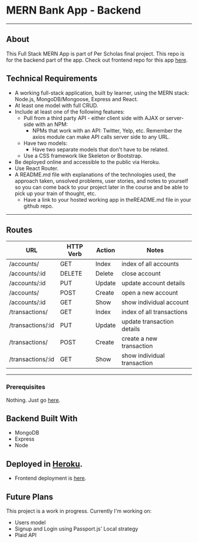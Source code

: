 # MERN Bank App - Backend
***
## About
This Full Stack MERN App is part of Per Scholas final project. This repo is for the backend part of the app. Check out frontend repo for this app [here](https://github.com/Iskandar-S/mern_bank_frontend).

## Technical Requirements

- A working full-stack application, built by learner, using the MERN stack: Node.js, MongoDB/Mongoose, Express and React.
- At least one model with full CRUD.
- Include at least one of the following features:
  - Pull from a third party API - either client side with AJAX or server-side with an NPM:
    - NPMs that work with an API: Twitter, Yelp, etc. Remember the axios module can make API calls server side to any URL.
  - Have two models:
    - Have two separate models that don't have to be related. 
  - Use a CSS framework like Skeleton or Bootstrap. 
- Be deployed online and accessible to the public via Heroku.
- Use React Router.
- A README.md file with explanations of the technologies used, the approach taken, unsolved problems, user stories, and notes to yourself so you can come back to your project later in the course and be able to pick up your train of thought, etc.
  - Have a link to your hosted working app in theREADME.md file in your github repo.
  
 ***
 
 ## Routes

|        URL         | HTTP Verb | Action |  	       Notes               |
| ------------------ | --------- | ------ | ---------------------------- |
| /accounts/         | GET       | Index  | index of all accounts        |
| /accounts/:id      | DELETE    | Delete | close account                |
| /accounts/:id      | PUT       | Update | update account details       |
| /accounts/         | POST      | Create | open a new account           |
| /accounts/:id      | GET       | Show   | show individual account      |
| /transactions/     | GET       | Index  | index of all transactions    |
| /transactions/:id  | PUT       | Update | update transaction details   |
| /transactions/     | POST      | Create | create a new transaction     |
| /transactions/:id  | GET       | Show   | show individual transaction  |

***

### Prerequisites

Nothing. Just go [here](https://mern-bank-backend.herokuapp.com/api/accounts).

## Backend Built With

- MongoDB
- Express
- Node


## Deployed in [Heroku](https://mern-bank-backend.herokuapp.com/api/accounts).
- Frontend deployment is [here](https://mern-bank-frontend.herokuapp.com/main).

## Future Plans

This project is a work in progress. Currently I'm working on:
- Users model
- Signup and Login using Passport.js' Local strategy
- Plaid API
